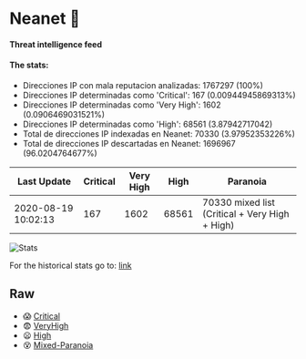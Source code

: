 # Neanet :hocho:
#### Threat intelligence feed
#### The stats:

- Direcciones IP con mala reputacion analizadas: 1767297 (100%)
- Direcciones IP determinadas como 'Critical':  167 (0.00944945869313%)
- Direcciones IP determinadas como 'Very High':  1602 (0.0906469031521%)
- Direcciones IP determinadas como 'High':  68561 (3.87942717042)
- Total de direcciones IP indexadas en Neanet:  70330 (3.97952353226%)
- Total de direcciones IP descartadas en Neanet:  1696967 (96.0204764677%)

| Last Update | Critical | Very High | High | Paranoia |
| --- | --- | --- | --- | --- |
| 2020-08-19 10:02:13 | 167 | 1602 | 68561 | 70330 mixed list (Critical + Very High + High)|

![Stats](https://docs.google.com/spreadsheets/d/e/2PACX-1vSnaNMIXVabIpDJjufMlzH7poXnshF3mgd8Is1g9ytUEzVsP5my4Trn8f-xkoLLQ38xpL3HtmUexLo6/pubchart?oid=501124687&format=image)

For the historical stats go to: [link](/stats.csv)
## Raw
- :scream: [Critical](https://raw.githubusercontent.com/JavaGarcia/Neanet/master/blacklists/neanet_critical.txt)
- :fearful: [VeryHigh](https://raw.githubusercontent.com/JavaGarcia/Neanet/master/blacklists/neanet_veryHigh.txtt)
- :frowning: [High](https://raw.githubusercontent.com/JavaGarcia/Neanet/master/blacklists/neanet_high.txt)
- :dizzy_face: [Mixed-Paranoia](https://raw.githubusercontent.com/JavaGarcia/Neanet/master/blacklists/neanet_all.txt)




































































































































































































































































































